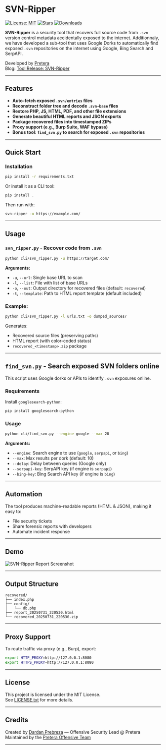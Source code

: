 # SVN-Ripper

[![License: MIT](https://img.shields.io/badge/License-MIT-yellow.svg)](LICENSE.txt)
[![Stars](https://img.shields.io/github/stars/pretera/SVN-Ripper?style=social)](https://github.com/pretera/SVN-Ripper/stargazers)
[![Downloads](https://img.shields.io/github/downloads/pretera/SVN-Ripper/total)](https://github.com/pretera/SVN-Ripper/releases)

**SVN-Ripper** is a security tool that recovers full source code from `.svn` version control metadata accidentally exposed to the internet. Additionnaly, we have developed a sub-tool that uses Google Dorks to automatically find exposed `.svn` repositories on the internet using Google, Bing Search and SerpAPI.

Developed by [Pretera](https://pretera.com)  
Blog: [Tool Release: SVN-Ripper](https://pretera.com/blogs/svn-ripper)

---

## Features

- **Auto-fetch exposed `.svn/entries` files**
- **Reconstruct folder tree and decode `.svn-base` files**
- **Restore PHP, JS, HTML, PDF, and other file extensions**
- **Generate beautiful HTML reports and JSON exports**
- **Package recovered files into timestamped ZIPs**
- **Proxy support (e.g., Burp Suite, WAF bypass)**
- **Bonus tool: `find_svn.py` to search for exposed `.svn` repositories**

---

## Quick Start

### Installation

```bash
pip install -r requirements.txt
```

Or install it as a CLI tool:

```bash
pip install .
```

Then run with:

```bash
svn-ripper -u https://example.com/
```

---

## Usage

### `svn_ripper.py` - Recover code from `.svn`

```bash
python cli/svn_ripper.py -u https://target.com/
```

**Arguments:**

- `-u`, `--url`: Single base URL to scan
- `-l`, `--list`: File with list of base URLs
- `-o`, `--out`: Output directory for recovered files (default: `recovered`)
- `-t`, `--template`: Path to HTML report template (default included)

### Example:

```bash
python cli/svn_ripper.py -l urls.txt -o dumped_sources/
```

Generates:
- Recovered source files (preserving paths)
- HTML report (with color-coded status)
- `recovered_<timestamp>.zip` package

---

## `find_svn.py` - Search exposed SVN folders online

This script uses Google dorks or APIs to identify `.svn` exposures online.

### Requirements

Install `googlesearch-python`:

```bash
pip install googlesearch-python
```

### Usage

```bash
python cli/find_svn.py --engine google --max 20
```

**Arguments:**

- `--engine`: Search engine to use (`google`, `serpapi`, or `bing`)
- `--max`: Max results per dork (default: 10)
- `--delay`: Delay between queries (Google only)
- `--serpapi-key`: SerpAPI key (if engine is `serpapi`)
- `--bing-key`: Bing Search API key (if engine is `bing`)

---

## Automation

The tool produces machine-readable reports (HTML & JSON), making it easy to:

- File security tickets
- Share forensic reports with developers
- Automate incident response

---

## Demo

![SVN-Ripper Report Screenshot](/assets/svn-ripper-demo.gif)

---

## Output Structure

```
recovered/
├── index.php
├── config/
│   └── db.php
├── report_20250731_220530.html
└── recovered_20250731_220530.zip
```

---

## Proxy Support

To route traffic via proxy (e.g., Burp), export:

```bash
export HTTP_PROXY=http://127.0.0.1:8080
export HTTPS_PROXY=http://127.0.0.1:8080
```

---

## License

This project is licensed under the MIT License.  
See [LICENSE.txt](LICENSE.txt) for more details.

---

## Credits

Created by [Dardan Prebreza](https://www.pretera.com) — Offensive Security Lead @ Pretera  
Maintained by the [Pretera Offensive Team](https://www.pretera.com)

---
